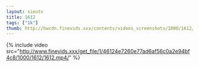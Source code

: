 ```yaml
--- 
layout: sieutv
title: 1612
tags: ["1k"]
thumb: http://hwcdn.finevids.xxx/contents/videos_screenshots/1000/1612/preview.mp4.jpg
---
```

{% include video src="http://www.finevids.xxx/get_file/1/46124e7260e77ad6af56c0a2e94bf4c8/1000/1612/1612.mp4/" %} 
